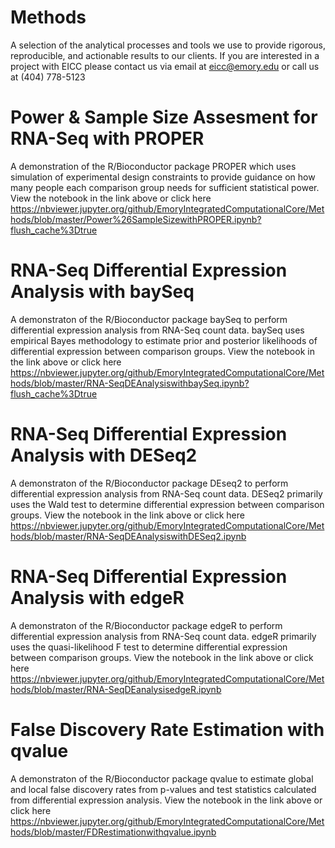 # Methods
A selection of the analytical processes and tools we use to provide rigorous, reproducible, and actionable results to our clients. If you are interested in a project with EICC please contact us via email at eicc@emory.edu or call us at (404) 778-5123

# Power & Sample Size Assesment for RNA-Seq with PROPER
A demonstration of the R/Bioconductor package PROPER which uses simulation of experimental design constraints to provide guidance on how many people each comparison group needs for sufficient statistical power. View the notebook in the link above or click here https://nbviewer.jupyter.org/github/EmoryIntegratedComputationalCore/Methods/blob/master/Power%26SampleSizewithPROPER.ipynb?flush_cache%3Dtrue

# RNA-Seq Differential Expression Analysis with baySeq
A demonstraton of the R/Bioconductor package baySeq to perform differential expression analysis from RNA-Seq count data. baySeq uses empirical Bayes methodology to estimate prior and posterior likelihoods of differential expression between comparison groups. View the notebook in the link above or click here https://nbviewer.jupyter.org/github/EmoryIntegratedComputationalCore/Methods/blob/master/RNA-SeqDEAnalysiswithbaySeq.ipynb?flush_cache%3Dtrue

# RNA-Seq Differential Expression Analysis with DESeq2
A demonstraton of the R/Bioconductor package DEseq2 to perform differential expression analysis from RNA-Seq count data. DESeq2 primarily uses the Wald test to determine differential expression between comparison groups. View the notebook in the link above or click here https://nbviewer.jupyter.org/github/EmoryIntegratedComputationalCore/Methods/blob/master/RNA-SeqDEAnalysiswithDESeq2.ipynb

# RNA-Seq Differential Expression Analysis with edgeR
A demonstraton of the R/Bioconductor package edgeR to perform differential expression analysis from RNA-Seq count data. edgeR primarily uses the quasi-likelihood F test to determine differential expression between comparison groups. View the notebook in the link above or click here https://nbviewer.jupyter.org/github/EmoryIntegratedComputationalCore/Methods/blob/master/RNA-SeqDEanalysisedgeR.ipynb

# False Discovery Rate Estimation with qvalue
A demonstraton of the R/Bioconductor package qvalue to estimate global and local false discovery rates from p-values and test statistics calculated from  differential expression analysis. View the notebook in the link above or click here https://nbviewer.jupyter.org/github/EmoryIntegratedComputationalCore/Methods/blob/master/FDRestimationwithqvalue.ipynb
